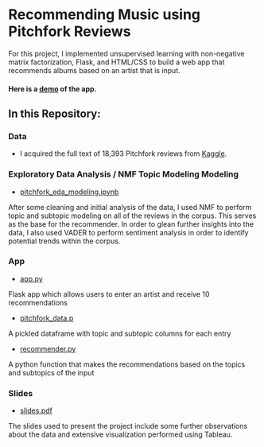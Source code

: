 # Recommending Music using Pitchfork Reviews

For this project, I implemented unsupervised learning with non-negative matrix factorization, Flask, and HTML/CSS to build a web app that recommends albums based on an artist that is input.

#### Here is a [demo](https://drive.google.com/file/d/1CZHtyu1_EJD8BYrYWw-h_wPjgs12V5WR/view?usp=sharing) of the app. 

## In this Repository:   

### Data
* I acquired the full text of 18,393 Pitchfork reviews from [Kaggle].

### Exploratory Data Analysis / NMF Topic Modeling Modeling
* [pitchfork_eda_modeling.ipynb](https://github.com/saifmaq/metis-projects/blob/master/music%20recommender/pitchfork_eda_modeling.ipynb) 

After some cleaning and initial analysis of the data, I used NMF to perform topic and subtopic modeling on all of the reviews in the corpus. This serves as the base for the recommender. In order to glean further insights into the data, I also used VADER to perform sentiment analysis in order to identify potential trends within the corpus. 
  
### App 
* [app.py](https://github.com/saifmaq/metis-projects/blob/master/music%20recommender/flask_app/app.py)

Flask app which allows users to enter an artist and receive 10 recommendations

* [pitchfork_data.p](https://github.com/saifmaq/metis-projects/blob/master/music%20recommender/flask_app/pitchfork_data.p)

A pickled dataframe with topic and subtopic columns for each entry

* [recommender.py](https://github.com/saifmaq/metis-projects/blob/master/music%20recommender/flask_app/recommender.py)

A python function that makes the recommendations based on the topics and subtopics of the input 

### Slides
* [slides.pdf](https://github.com/saifmaq/metis-projects/blob/master/music%20recommender/slides.pdf)

The slides used to present the project include some further observations about the data and extensive visualization performed using Tableau. 


[Kaggle]: https://www.kaggle.com/nolanbconaway/pitchfork-data
